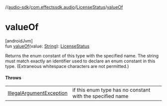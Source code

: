 //[audio-sdk](../../../index.md)/[com.effectssdk.audio](../index.md)/[LicenseStatus](index.md)/[valueOf](value-of.md)

# valueOf

[androidJvm]\
fun [valueOf](value-of.md)(value: [String](https://kotlinlang.org/api/core/kotlin-stdlib/kotlin/-string/index.html)): [LicenseStatus](index.md)

Returns the enum constant of this type with the specified name. The string must match exactly an identifier used to declare an enum constant in this type. (Extraneous whitespace characters are not permitted.)

#### Throws

| | |
|---|---|
| [IllegalArgumentException](https://kotlinlang.org/api/core/kotlin-stdlib/kotlin/-illegal-argument-exception/index.html) | if this enum type has no constant with the specified name |